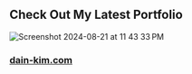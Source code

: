 ## Check Out My Latest Portfolio

![Screenshot 2024-08-21 at 11 43 33 PM](https://github.com/user-attachments/assets/62af6647-7bc8-4435-8001-b62d0d2df378)

### [dain-kim.com](http://dain-kim.com)
